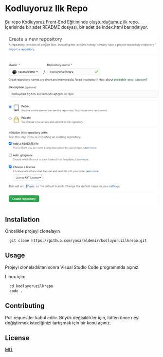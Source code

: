 # Kodluyoruz Ilk Repo

Bu repo [Kodluyoruz](https://www.kodluyoruz.org/) Front-End Eğitiminde oluşturduğumuz ilk repo. İçerisinde bir adet README dosyası, bir adet de index.html barındırıyor.

![Repo](./markdown/repo.jpg)

## Installation

Öncelikle projeyi clonelayın

```
  git clone https://github.com/yasaraldemir/kodluyoruzilkrepo.git
```
 


 ## Usage
 
Projeyi cloneladıktan sonra Visual Studio Code programında açınız.

Linux için:

```
  cd kodluyoruzilkrepo 
  code .
```


## Contributing

Pull requestler kabul edilir. Büyük değişiklikler için, lütfen önce neyi değiştirmek istediğinizi tartışmak için bir konu açınız.


 ## License

[MIT](https://choosealicense.com/licenses/mit/)


